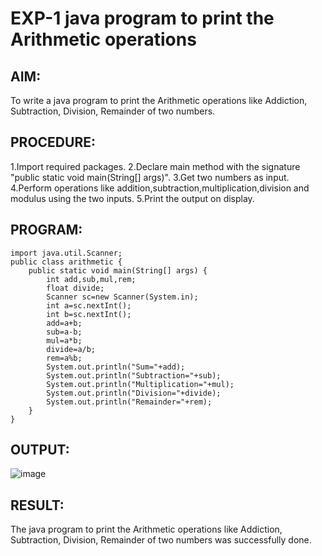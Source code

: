 # EXP-1 java program to print the Arithmetic operations
## AIM:
To write a java program to print the Arithmetic operations like Addiction, Subtraction, Division, Remainder of two numbers.

## PROCEDURE:
1.Import required packages.
2.Declare main method with the signature "public static void main(String[] args)".
3.Get two numbers as input.
4.Perform operations like addition,subtraction,multiplication,division and modulus using the two inputs.
5.Print the output on display.
## PROGRAM:
```
import java.util.Scanner;
public class arithmetic {
    public static void main(String[] args) {
        int add,sub,mul,rem;
        float divide;
        Scanner sc=new Scanner(System.in);
        int a=sc.nextInt();
        int b=sc.nextInt();
        add=a+b;
        sub=a-b;
        mul=a*b;
        divide=a/b;
        rem=a%b;
        System.out.println("Sum="+add);
        System.out.println("Subtraction="+sub);
        System.out.println("Multiplication="+mul);
        System.out.println("Division="+divide);
        System.out.println("Remainder="+rem);
    }
}
```
## OUTPUT:
![image](https://github.com/sangeethak15-AI/EXP-1-Arithmetic-operations/assets/93992063/2da0e8b4-58ec-4689-89cb-7c830d423727)


## RESULT:
The java program to print the Arithmetic operations like Addiction, Subtraction, Division, Remainder of two numbers was successfully done.
